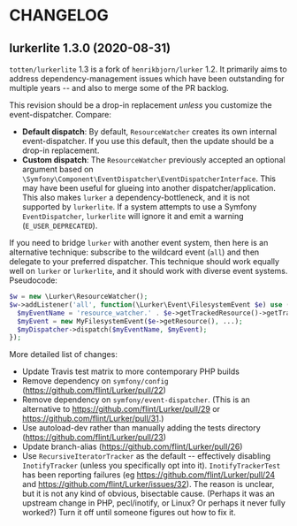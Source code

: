 CHANGELOG
=========

lurkerlite 1.3.0 (2020-08-31)
------------------

  `totten/lurkerlite` 1.3 is a fork of `henrikbjorn/lurker` 1.2.  It primarily aims to address dependency-management
  issues which have been outstanding for multiple years -- and also to merge some of the PR backlog.

  This revision should be a drop-in replacement *unless* you customize the event-dispatcher. Compare:

  * __Default dispatch__: By default, `ResourceWatcher` creates its own internal event-dispatcher.
    If you use this default, then the update should be a drop-in replacement.
  * __Custom dispatch__: The `ResourceWatcher` previously accepted an optional argument based on
    `\Symfony\Component\EventDispatcher\EventDispatcherInterface`.  This may have been useful for glueing into another
    dispatcher/application.  This also makes `lurker` a dependency-bottleneck, and it is not supported by `lurkerlite`. 
    If a system attempts to use a Symfony `EventDispatcher`, `lurkerlite` will ignore it and emit a warning
    (`E_USER_DEPRECATED`).

  If you need to bridge `lurker` with another event system, then here is an alternative technique: subscribe to the
  wildcard event (`all`) and then delegate to your preferred dispatcher.  This technique should work equally well on
  `lurker` or `lurkerlite`, and it should work with diverse event systems.  Pseudocode:

  ```php
  $w = new \Lurker\ResourceWatcher();
  $w->addListener('all', function(\Lurker\Event\FilesystemEvent $e) use ($myDispatcher) {
    $myEventName = 'resource_watcher.' . $e->getTrackedResource()->getTrackingId();
    $myEvent = new MyFilesystemEvent($e->getResource(), ...);
    $myDispatcher->dispatch($myEventName, $myEvent);
  });
  ```

  More detailed list of changes:

  * Update Travis test matrix to more contemporary PHP builds
  * Remove dependency on `symfony/config` (https://github.com/flint/Lurker/pull/22)
  * Remove dependency on `symfony/event-dispatcher`. (This is an alternative
    to https://github.com/flint/Lurker/pull/29 or https://github.com/flint/Lurker/pull/31.)
  * Use autoload-dev rather than manually adding the tests directory (https://github.com/flint/Lurker/pull/23)
  * Update branch-alias (https://github.com/flint/Lurker/pull/26)
  * Use `RecursiveIteratorTracker` as the default -- effectively disabling `InotifyTracker`
    (unless you specifically opt into it). `InotifyTrackerTest` has been reporting failures (eg https://github.com/flint/Lurker/pull/24 and
    https://github.com/flint/Lurker/issues/32).  The reason is unclear, but it is not any kind of obvious,
    bisectable cause. (Perhaps it was an upstream change in PHP, pecl/inotify, or Linux? Or perhaps it never
    fully worked?) Turn it off until someone figures out how to fix it.
